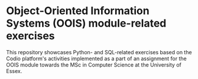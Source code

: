 # Object-Oriented Information Systems (OOIS) module-related exercises

This repository showcases Python- and SQL-related exercises based on the Codio platform's activities implemented as a part of an assignment for the OOIS module towards the MSc in Computer Science at the University of Essex.
